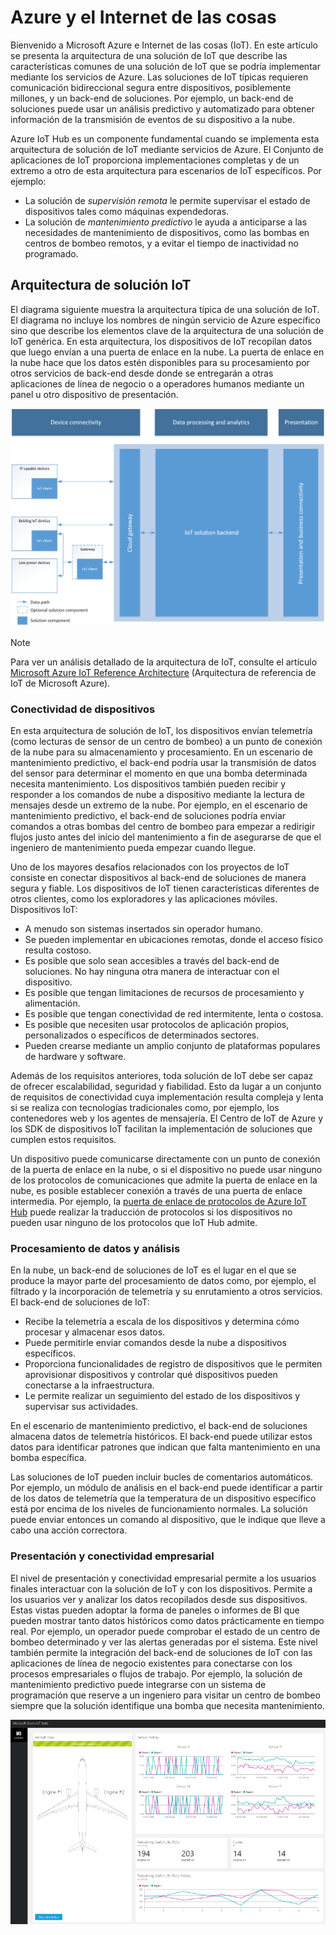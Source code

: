 
# <a name="azure-and-internet-of-things"></a>Azure y el Internet de las cosas
Bienvenido a Microsoft Azure e Internet de las cosas (IoT). En este artículo se presenta la arquitectura de una solución de IoT que describe las características comunes de una solución de IoT que se podría implementar mediante los servicios de Azure. Las soluciones de IoT típicas requieren comunicación bidireccional segura entre dispositivos, posiblemente millones, y un back-end de soluciones. Por ejemplo, un back-end de soluciones puede usar un análisis predictivo y automatizado para obtener información de la transmisión de eventos de su dispositivo a la nube.

Azure IoT Hub es un componente fundamental cuando se implementa esta arquitectura de solución de IoT mediante servicios de Azure. El Conjunto de aplicaciones de IoT proporciona implementaciones completas y de un extremo a otro de esta arquitectura para escenarios de IoT específicos. Por ejemplo: 

* La solución de *supervisión remota* le permite supervisar el estado de dispositivos tales como máquinas expendedoras. 
* La solución de *mantenimiento predictivo* le ayuda a anticiparse a las necesidades de mantenimiento de dispositivos, como las bombas en centros de bombeo remotos, y a evitar el tiempo de inactividad no programado.

## <a name="iot-solution-architecture"></a>Arquitectura de solución IoT
El diagrama siguiente muestra la arquitectura típica de una solución de IoT. El diagrama no incluye los nombres de ningún servicio de Azure específico sino que describe los elementos clave de la arquitectura de una solución de IoT genérica. En esta arquitectura, los dispositivos de IoT recopilan datos que luego envían a una puerta de enlace en la nube. La puerta de enlace en la nube hace que los datos estén disponibles para su procesamiento por otros servicios de back-end desde donde se entregarán a otras aplicaciones de línea de negocio o a operadores humanos mediante un panel u otro dispositivo de presentación.

![Arquitectura de solución IoT][img-solution-architecture]

> [!NOTE]
> Para ver un análisis detallado de la arquitectura de IoT, consulte el artículo [Microsoft Azure IoT Reference Architecture][lnk-refarch] (Arquitectura de referencia de IoT de Microsoft Azure).
> 
> 

### <a name="device-connectivity"></a>Conectividad de dispositivos
En esta arquitectura de solución de IoT, los dispositivos envían telemetría (como lecturas de sensor de un centro de bombeo) a un punto de conexión de la nube para su almacenamiento y procesamiento. En un escenario de mantenimiento predictivo, el back-end podría usar la transmisión de datos del sensor para determinar el momento en que una bomba determinada necesita mantenimiento. Los dispositivos también pueden recibir y responder a los comandos de nube a dispositivo mediante la lectura de mensajes desde un extremo de la nube. Por ejemplo, en el escenario de mantenimiento predictivo, el back-end de soluciones podría enviar comandos a otras bombas del centro de bombeo para empezar a redirigir flujos justo antes del inicio del mantenimiento a fin de asegurarse de que el ingeniero de mantenimiento pueda empezar cuando llegue.

Uno de los mayores desafíos relacionados con los proyectos de IoT consiste en conectar dispositivos al back-end de soluciones de manera segura y fiable. Los dispositivos de IoT tienen características diferentes de otros clientes, como los exploradores y las aplicaciones móviles. Dispositivos IoT:

* A menudo son sistemas insertados sin operador humano.
* Se pueden implementar en ubicaciones remotas, donde el acceso físico resulta costoso.
* Es posible que solo sean accesibles a través del back-end de soluciones. No hay ninguna otra manera de interactuar con el dispositivo.
* Es posible que tengan limitaciones de recursos de procesamiento y alimentación.
* Es posible que tengan conectividad de red intermitente, lenta o costosa.
* Es posible que necesiten usar protocolos de aplicación propios, personalizados o específicos de determinados sectores.
* Pueden crearse mediante un amplio conjunto de plataformas populares de hardware y software.

Además de los requisitos anteriores, toda solución de IoT debe ser capaz de ofrecer escalabilidad, seguridad y fiabilidad. Esto da lugar a un conjunto de requisitos de conectividad cuya implementación resulta compleja y lenta si se realiza con tecnologías tradicionales como, por ejemplo, los contenedores web y los agentes de mensajería. El Centro de IoT de Azure y los SDK de dispositivos IoT facilitan la implementación de soluciones que cumplen estos requisitos.

Un dispositivo puede comunicarse directamente con un punto de conexión de la puerta de enlace en la nube, o si el dispositivo no puede usar ninguno de los protocolos de comunicaciones que admite la puerta de enlace en la nube, es posible establecer conexión a través de una puerta de enlace intermedia. Por ejemplo, la [puerta de enlace de protocolos de Azure IoT Hub][lnk-protocol-gateway] puede realizar la traducción de protocolos si los dispositivos no pueden usar ninguno de los protocolos que IoT Hub admite.

### <a name="data-processing-and-analytics"></a>Procesamiento de datos y análisis
En la nube, un back-end de soluciones de IoT es el lugar en el que se produce la mayor parte del procesamiento de datos como, por ejemplo, el filtrado y la incorporación de telemetría y su enrutamiento a otros servicios. El back-end de soluciones de IoT:

* Recibe la telemetría a escala de los dispositivos y determina cómo procesar y almacenar esos datos. 
* Puede permitirle enviar comandos desde la nube a dispositivos específicos.
* Proporciona funcionalidades de registro de dispositivos que le permiten aprovisionar dispositivos y controlar qué dispositivos pueden conectarse a la infraestructura.
* Le permite realizar un seguimiento del estado de los dispositivos y supervisar sus actividades.

En el escenario de mantenimiento predictivo, el back-end de soluciones almacena datos de telemetría históricos. El back-end puede utilizar estos datos para identificar patrones que indican que falta mantenimiento en una bomba específica.

Las soluciones de IoT pueden incluir bucles de comentarios automáticos. Por ejemplo, un módulo de análisis en el back-end puede identificar a partir de los datos de telemetría que la temperatura de un dispositivo específico está por encima de los niveles de funcionamiento normales. La solución puede enviar entonces un comando al dispositivo, que le indique que lleve a cabo una acción correctora.

### <a name="presentation-and-business-connectivity"></a>Presentación y conectividad empresarial
El nivel de presentación y conectividad empresarial permite a los usuarios finales interactuar con la solución de IoT y con los dispositivos. Permite a los usuarios ver y analizar los datos recopilados desde sus dispositivos. Estas vistas pueden adoptar la forma de paneles o informes de BI que pueden mostrar tanto datos históricos como datos prácticamente en tiempo real. Por ejemplo, un operador puede comprobar el estado de un centro de bombeo determinado y ver las alertas generadas por el sistema. Este nivel también permite la integración del back-end de soluciones de IoT con las aplicaciones de línea de negocio existentes para conectarse con los procesos empresariales o flujos de trabajo. Por ejemplo, la solución de mantenimiento predictivo puede integrarse con un sistema de programación que reserve a un ingeniero para visitar un centro de bombeo siempre que la solución identifique una bomba que necesita mantenimiento.

![Panel de soluciones de IoT][img-dashboard]

[img-solution-architecture]: ./media/iot-azure-and-iot/iot-reference-architecture.png
[img-dashboard]: ./media/iot-azure-and-iot/iot-suite.png

[lnk-machinelearning]: http://azure.microsoft.com/documentation/services/machine-learning/
[Documentación del Conjunto de aplicaciones de IoT]: http://azure.microsoft.com/solutions/iot
[lnk-protocol-gateway]:  ../articles/iot-hub/iot-hub-protocol-gateway.md
[lnk-refarch]: http://download.microsoft.com/download/A/4/D/A4DAD253-BC21-41D3-B9D9-87D2AE6F0719/Microsoft_Azure_IoT_Reference_Architecture.pdf


<!--HONumber=Nov16_HO2-->


